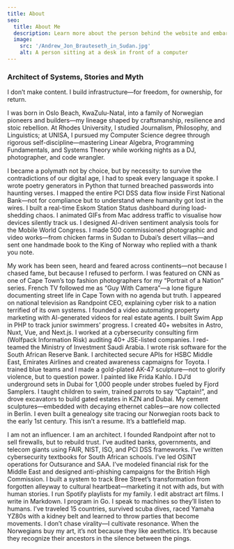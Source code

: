 ```yaml
---
title: About
seo:
  title: About Me
  description: Learn more about the person behind the website and embark on a journey of inspiration and shared experiences.
  image:
    src: '/Andrew_Jon_Brauteseth_in_Sudan.jpg'
    alt: A person sitting at a desk in front of a computer
---
```


### Architect of Systems, Stories and Myth

I don’t make content. I build infrastructure—for freedom, for ownership, for return.

I was born in Oslo Beach, KwaZulu-Natal, into a family of Norwegian pioneers and builders—my lineage shaped by craftsmanship, resilience and stoic rebellion. At Rhodes University, I studied Journalism, Philosophy, and Linguistics; at UNISA, I pursued my Computer Science degree through rigorous self-discipline—mastering Linear Algebra, Programming Fundamentals, and Systems Theory while working nights as a DJ, photographer, and code wrangler. 

I became a polymath not by choice, but by necessity: to survive the contradictions of our digital age, I had to speak every language it spoke. I wrote poetry generators in Python that turned breached passwords into haunting verses. I mapped the entire PCI DSS data flow inside First National Bank—not for compliance but to understand where humanity got lost in the wires. I built a real-time Eskom Station Status dashboard during load-shedding chaos. I animated GIFs from Mac address traffic to visualise how devices silently track us. I designed AI-driven sentiment analysis tools for the Mobile World Congress. I made 500 commissioned photographic and video works—from chicken farms in Sudan to Dubai’s desert villas—and sent one handmade book to the King of Norway who replied with a thank you note. 

My work has been seen, heard and feared across continents—not because I chased fame, but because I refused to perform. I was featured on CNN as one of Cape Town’s top fashion photographers for my “Portrait of a Nation” series. French TV followed me as “Guy With Camera”—a lone figure documenting street life in Cape Town with no agenda but truth. I appeared on national television as Randpoint CEO, explaining cyber risk to a nation terrified of its own systems. I founded a video automating property marketing with AI-generated videos for real estate agents. I built Swim App in PHP to track junior swimmers’ progress. I created 40+ websites in Astro, Nuxt, Vue, and Next.js. I worked at a cybersecurity consulting firm (Wolfpack Information Risk) auditing 40+ JSE-listed companies. I red-teamed the Ministry of Investment Saudi Arabia. I wrote risk software for the South African Reserve Bank. I architected secure APIs for HSBC Middle East, Emirates Airlines and created awareness capmaigns for Toyota. I trained blue teams and I made a gold-plated AK-47 sculpture—not to glorify violence, but to question power. I painted like Frida Kahlo. I DJ’d underground sets in Dubai for 1,000 people under strobes fueled by Fjord Samplers. I taught children to swim, trained parrots to say “Captain!”, and drove excavators to build gated estates in KZN and Dubai. My cement sculptures—embedded with decaying ethernet cables—are now collected in Berlin. I even built a genealogy site tracing our Norwegian roots back to the early 1st century. This isn’t a resume. It’s a battlefield map.

I am not an influencer. I am an architect. I founded Randpoint after not to sell firewalls, but to rebuild trust. I’ve audited banks, governments, and telecom giants using FAIR, NIST, ISO, and PCI DSS frameworks. I’ve written cybersecurity textbooks for South African schools. I’ve led OSINT operations for Outsurance and SAA. I’ve modeled financial risk for the Middle East and designed anti-phishing campaigns for the British High Commission. I built a system to track Bree Street’s transformation from forgotten alleyway to cultural heartbeat—marketing it not with ads, but with human stories. I run Spotify playlists for my family. I edit abstract art films. I write in Markdown. I program in Go. I speak to machines so they’ll listen to humans. I’ve traveled 15 countries, survived scuba dives, raced Yamaha YZ80s with a kidney belt and learned to throw parties that become movements. I don’t chase virality—I cultivate resonance. When the Norwegians buy my art, it’s not because they like aesthetics. It’s because they recognize their ancestors in the silence between the pings.